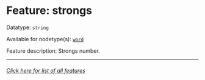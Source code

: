 # Feature: strongs

Datatype: `string`

Available for nodetype(s): [`word`](wordnodefeatures.md)

Feature description: Strongs number.

---
###### [Click here for list of all features](home.md)
